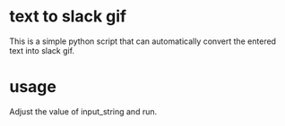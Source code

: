 # text to slack gif

This is a simple python script that can automatically convert the entered text into slack gif.

# usage
Adjust the value of input_string and run.

